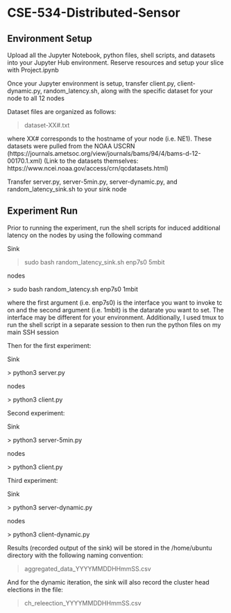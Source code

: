 # CSE-534-Distributed-Sensor

## Environment Setup
<p> Upload all the Jupyter Notebook, python files, shell scripts, and datasets into your Jupyter Hub environment. Reserve resources and setup your slice with Project.ipynb </p>

<p> Once your Jupyter environment is setup, transfer client.py, client-dynamic.py, random_latency.sh, along with the specific dataset for your node to all 12 nodes </p>

<p> Dataset files are organized as follows: </p>

> dataset-XX#.txt

<p> where XX# corresponds to the hostname of your node (i.e. NE1). These datasets were pulled from the NOAA USCRN (https://journals.ametsoc.org/view/journals/bams/94/4/bams-d-12-00170.1.xml) (Link to the datasets themselves: https://www.ncei.noaa.gov/access/crn/qcdatasets.html) </p>

<p> Transfer server.py, server-5min.py, server-dynamic.py, and random_latency_sink.sh to your sink node </p>

## Experiment Run

<p> Prior to running the experiment, run the shell scripts for induced additional latency on the nodes by using the following command </p>

<p> Sink </p>

> sudo bash random_latency_sink.sh enp7s0 5mbit

<p> nodes </p>
> sudo bash random_latency.sh enp7s0 1mbit

<p> where the first argument (i.e. enp7s0) is the interface you want to invoke tc on and the second argument (i.e. 1mbit) is the datarate you want to set. The interface may be different for your environment. Additionally, I used tmux to run the shell script in a separate session to then run the python files on my main SSH session </p>

<p> Then for the first experiment: </p>

<p> Sink </p>
> python3 server.py

<p> nodes </p>
> python3 client.py

<p> Second experiment: </p>

<p> Sink </p>
> python3 server-5min.py

<p> nodes </p>
> python3 client.py

<p> Third experiment: </p>

<p> Sink </p>
> python3 server-dynamic.py

<p> nodes </p>
> python3 client-dynamic.py

<p> Results (recorded output of the sink) will be stored in the /home/ubuntu directory with the following naming convention: </p>

> aggregated_data_YYYYMMDDHHmmSS.csv

<p> And for the dynamic iteration, the sink will also record the cluster head elections in the file: </p>

> ch_releection_YYYYMMDDHHmmSS.csv
